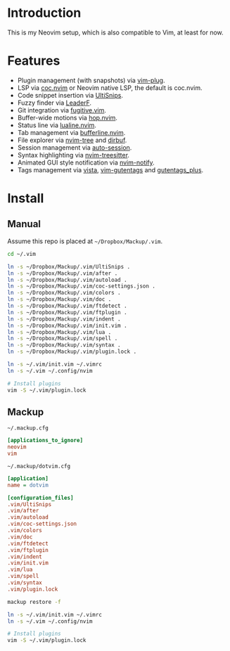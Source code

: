 # Introduction

This is my Neovim setup, which is also compatible to Vim, at least for now.

# Features

- Plugin management (with snapshots) via [vim-plug](https://github.com/junegunn/vim-plug).
- LSP via [coc.nvim](https://github.com/neoclide/coc.nvim) or Neovim native LSP, the default is coc.nvim.
- Code snippet insertion via [UltiSnips](https://github.com/SirVer/ultisnips).
- Fuzzy finder via [LeaderF](https://github.com/Yggdroot/LeaderF).
- Git integration via [fugitive.vim](https://github.com/tpope/vim-fugitive).
- Buffer-wide motions via [hop.nvim](https://github.com/phaazon/hop.nvim).
- Status line via [lualine.nvim](https://github.com/nvim-lualine/lualine.nvim).
- Tab management via [bufferline.nvim](https://github.com/akinsho/bufferline.nvim).
- File explorer via [nvim-tree](https://github.com/kyazdani42/nvim-tree.lua) and [dirbuf](https://github.com/elihunter173/dirbuf.nvim).
- Session management via [auto-session](https://github.com/rmagatti/auto-session).
- Syntax highlighting via [nvim-treesitter](https://github.com/nvim-treesitter/nvim-treesitter).
- Animated GUI style notification via [nvim-notify](https://github.com/rcarriga/nvim-notify).
- Tags management via [vista](https://github.com/liuchengxu/vista.vim), [vim-gutentags](https://github.com/ludovicchabant/vim-gutentags) and [gutentags_plus](https://github.com/skywind3000/gutentags_plus).

# Install

## Manual

Assume this repo is placed at `~/Dropbox/Mackup/.vim`.

```bash
cd ~/.vim

ln -s ~/Dropbox/Mackup/.vim/UltiSnips .
ln -s ~/Dropbox/Mackup/.vim/after .
ln -s ~/Dropbox/Mackup/.vim/autoload .
ln -s ~/Dropbox/Mackup/.vim/coc-settings.json .
ln -s ~/Dropbox/Mackup/.vim/colors .
ln -s ~/Dropbox/Mackup/.vim/doc .
ln -s ~/Dropbox/Mackup/.vim/ftdetect .
ln -s ~/Dropbox/Mackup/.vim/ftplugin .
ln -s ~/Dropbox/Mackup/.vim/indent .
ln -s ~/Dropbox/Mackup/.vim/init.vim .
ln -s ~/Dropbox/Mackup/.vim/lua .
ln -s ~/Dropbox/Mackup/.vim/spell .
ln -s ~/Dropbox/Mackup/.vim/syntax .
ln -s ~/Dropbox/Mackup/.vim/plugin.lock .

ln -s ~/.vim/init.vim ~/.vimrc
ln -s ~/.vim ~/.config/nvim

# Install plugins
vim -S ~/.vim/plugin.lock
```

## Mackup

`~/.mackup.cfg`

```ini
[applications_to_ignore]
neovim
vim
```

`~/.mackup/dotvim.cfg`

```ini
[application]
name = dotvim

[configuration_files]
.vim/UltiSnips
.vim/after
.vim/autoload
.vim/coc-settings.json
.vim/colors
.vim/doc
.vim/ftdetect
.vim/ftplugin
.vim/indent
.vim/init.vim
.vim/lua
.vim/spell
.vim/syntax
.vim/plugin.lock
```

```bash
mackup restore -f

ln -s ~/.vim/init.vim ~/.vimrc
ln -s ~/.vim ~/.config/nvim

# Install plugins
vim -S ~/.vim/plugin.lock
```
